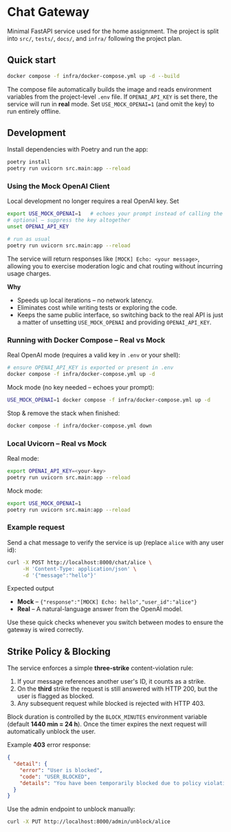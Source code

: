 # Chat Gateway

Minimal FastAPI service used for the home assignment. The project is split into
`src/`, `tests/`, `docs/`, and `infra/` following the project plan.

## Quick start

```bash
docker compose -f infra/docker-compose.yml up -d --build
```

The compose file automatically builds the image and reads environment variables
from the project-level `.env` file.  If `OPENAI_API_KEY` is set there, the
service will run in **real** mode.  Set `USE_MOCK_OPENAI=1` (and omit the key)
to run entirely offline.

## Development

Install dependencies with Poetry and run the app:

```bash
poetry install
poetry run uvicorn src.main:app --reload
```

### Using the Mock OpenAI Client

Local development no longer requires a real OpenAI key.  Set

```bash
export USE_MOCK_OPENAI=1   # echoes your prompt instead of calling the API
# optional – suppress the key altogether
unset OPENAI_API_KEY

# run as usual
poetry run uvicorn src.main:app --reload
```

The service will return responses like `[MOCK] Echo: <your message>`, allowing
you to exercise moderation logic and chat routing without incurring usage
charges.

**Why**

* Speeds up local iterations – no network latency.
* Eliminates cost while writing tests or exploring the code.
* Keeps the same public interface, so switching back to the real API is just a
  matter of unsetting `USE_MOCK_OPENAI` and providing `OPENAI_API_KEY`.

### Running with Docker Compose – Real vs Mock

Real OpenAI mode (requires a valid key in `.env` or your shell):

```bash
# ensure OPENAI_API_KEY is exported or present in .env
docker compose -f infra/docker-compose.yml up -d
```

Mock mode (no key needed – echoes your prompt):

```bash
USE_MOCK_OPENAI=1 docker compose -f infra/docker-compose.yml up -d
```

Stop & remove the stack when finished:

```bash
docker compose -f infra/docker-compose.yml down
```

### Local Uvicorn – Real vs Mock

Real mode:

```bash
export OPENAI_API_KEY=<your-key>
poetry run uvicorn src.main:app --reload
```

Mock mode:

```bash
export USE_MOCK_OPENAI=1
poetry run uvicorn src.main:app --reload
```

### Example request

Send a chat message to verify the service is up (replace `alice` with any user id):

```bash
curl -X POST http://localhost:8000/chat/alice \
     -H 'Content-Type: application/json' \
     -d '{"message":"hello"}'
```

Expected output

* **Mock** – `{"response":"[MOCK] Echo: hello","user_id":"alice"}`
* **Real** – A natural-language answer from the OpenAI model.

Use these quick checks whenever you switch between modes to ensure the gateway is wired correctly.

## Strike Policy & Blocking

The service enforces a simple **three-strike** content-violation rule:

1. If your message references another user's ID, it counts as a strike.
2. On the **third** strike the request is still answered with HTTP 200, but the
   user is flagged as blocked.
3. Any subsequent request while blocked is rejected with HTTP 403.

Block duration is controlled by the `BLOCK_MINUTES` environment variable
(default **1440 min = 24 h**).  Once the timer expires the next request will
automatically unblock the user.

Example **403** error response:

```json
{
  "detail": {
    "error": "User is blocked",
    "code": "USER_BLOCKED",
    "details": "You have been temporarily blocked due to policy violations. Try again later or contact support."
  }
}
```

Use the admin endpoint to unblock manually:

```bash
curl -X PUT http://localhost:8000/admin/unblock/alice
```

